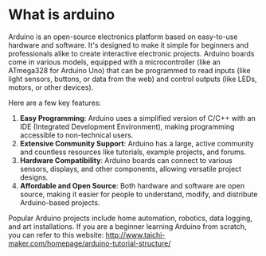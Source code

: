 # What is arduino
Arduino is an open-source electronics platform based on easy-to-use hardware and software. It's designed to make it simple for beginners and professionals alike to create interactive electronic projects. Arduino boards come in various models, equipped with a microcontroller (like an ATmega328 for Arduino Uno) that can be programmed to read inputs (like light sensors, buttons, or data from the web) and control outputs (like LEDs, motors, or other devices).

Here are a few key features:

1. **Easy Programming**: Arduino uses a simplified version of C/C++ with an IDE (Integrated Development Environment), making programming accessible to non-technical users.
2. **Extensive Community Support**: Arduino has a large, active community and countless resources like tutorials, example projects, and forums.
3. **Hardware Compatibility**: Arduino boards can connect to various sensors, displays, and other components, allowing versatile project designs.
4. **Affordable and Open Source**: Both hardware and software are open source, making it easier for people to understand, modify, and distribute Arduino-based projects.

Popular Arduino projects include home automation, robotics, data logging, and art installations.
If you are a beginner learning Arduino from scratch, you can refer to this website: http://www.taichi-maker.com/homepage/arduino-tutorial-structure/
